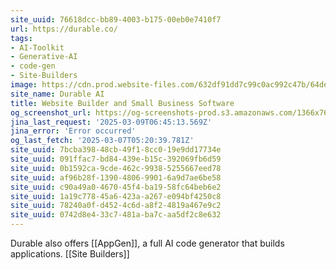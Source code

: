 ```yaml
---
site_uuid: 76618dcc-bb89-4003-b175-00eb0e7410f7
url: https://durable.co/
tags:
- AI-Toolkit
- Generative-AI
- code-gen
- Site-Builders
image: https://cdn.prod.website-files.com/632df91dd7c99c0ac992c47b/64de91c985557678c7947c84_newsletter-og-image%20(1).png
site_name: Durable AI
title: Website Builder and Small Business Software
og_screenshot_url: https://og-screenshots-prod.s3.amazonaws.com/1366x768/80/false/c226e226ff85a28b363f88247f2fef559bc006427b1e1058dc93a0f8be3b69ae.jpeg
jina_last_request: '2025-03-09T06:45:13.569Z'
jina_error: 'Error occurred'
og_last_fetch: '2025-03-07T05:20:39.781Z'
site_uuid: 7bcba398-48cb-49f1-8cc0-19e9dd17734e
site_uuid: 091ffac7-bd84-439e-b15c-392069fb6d59
site_uuid: 0b1592ca-9cde-462c-9938-5255667eed78
site_uuid: af96b28f-1390-4806-9901-6a9d7ae6be58
site_uuid: c90a49a0-4670-45f4-ba19-58fc64beb6e2
site_uuid: 1a19c778-45a6-423a-a267-e094bf4250c8
site_uuid: 78240a0f-d452-4c6d-a8f2-4819a467e9c2
site_uuid: 0742d8e4-33c7-481a-ba7c-aa5df2c8e632
---
```

Durable also offers [[AppGen]], a full AI code generator that builds applications.  [[Site Builders]]


